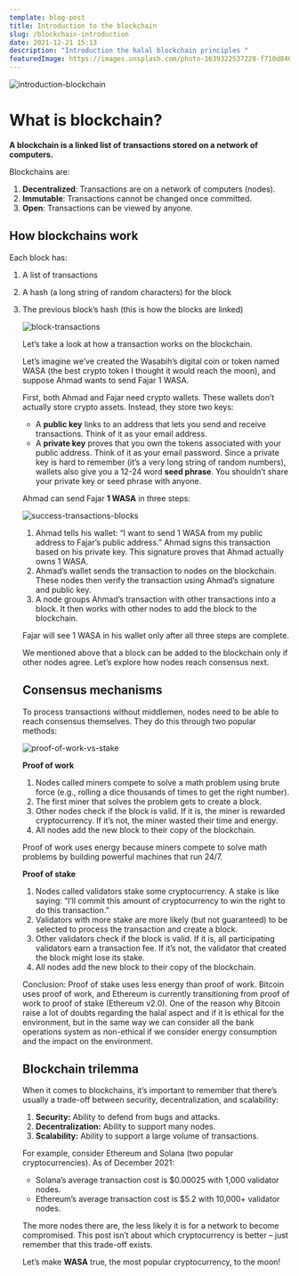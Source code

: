 ```yaml
---
template: blog-post
title: Introduction to the blockchain
slug: /blockchain-introduction
date: 2021-12-21 15:13
description: "Introduction the halal blockchain principles "
featuredImage: https://images.unsplash.com/photo-1639322537228-f710d846310a?ixlib=rb-1.2.1&ixid=MnwxMjA3fDB8MHxwaG90by1wYWdlfHx8fGVufDB8fHx8&auto=format&fit=crop&w=2532&q=80
---
```

![introduction-blockchain](/assets/shubham-dhage-t9rkvi3n0nm-unsplash.jpg "what is blockchain")

# **What is blockchain?**

**A blockchain is a linked list of transactions stored on a network of computers.**

Blockchains are:

1. **Decentralized**: Transactions are on a network of computers (nodes).
2. **Immutable**: Transactions cannot be changed once committed.
3. **Open**: Transactions can be viewed by anyone.

## How blockchains work

Each block has:

1. A list of transactions
2. A hash (a long string of random characters) for the block
3. The previous block’s hash (this is how the blocks are linked)

   ![block-transactions](https://931184.smushcdn.com/2419704/wp-content/uploads/2021/12/block-chains-1024x442.png?lossy=1&strip=1&webp=1 "transactions between blocks")

   Let’s take a look at how a transaction works on the blockchain.

   Let’s imagine we’ve created the Wasabih’s digital coin or token named WASA (the best crypto token I thought it would reach the moon), and suppose Ahmad wants to send Fajar 1 WASA.

   First, both Ahmad and Fajar need crypto wallets. These wallets don’t actually store crypto assets. Instead, they store two keys:

   * A **public key** links to an address that lets you send and receive transactions. Think of it as your email address.
   * A **private key** proves that you own the tokens associated with your public address. Think of it as your email password. Since a private key is hard to remember (it’s a very long string of random numbers), wallets also give you a 12-24 word **seed phrase**. You shouldn’t share your private key or seed phrase with anyone.

   Ahmad can send Fajar **1 WASA** in three steps:

   ![success-transactions-blocks](https://931184.smushcdn.com/2419704/wp-content/uploads/2021/12/block-chains2-1024x321.png?lossy=1&strip=1&webp=1 "successfull tansaction between blocks")

   1. Ahmad tells his wallet: “I want to send 1 WASA from my public address to Fajar’s public address.” Ahmad signs this transaction based on his private key. This signature proves that Ahmad actually owns 1 WASA.
   2. Ahmad’s wallet sends the transaction to nodes on the blockchain. These nodes then verify the transaction using Ahmad’s signature and public key.
   3. A node groups Ahmad’s transaction with other transactions into a block. It then works with other nodes to add the block to the blockchain.

   Fajar will see 1 WASA in his wallet only after all three steps are complete.

   We mentioned above that a block can be added to the blockchain only if other nodes agree. Let’s explore how nodes reach consensus next.

   ## **Consensus mechanisms**

   To process transactions without middlemen, nodes need to be able to reach consensus themselves. They do this through two popular methods:

   ![proof-of-work-vs-stake](https://931184.smushcdn.com/2419704/wp-content/uploads/2021/12/block-chains3-1024x432.png?lossy=1&strip=1&webp=1 "consensus mechanisms")

   **Proof of work**

   1. Nodes called miners compete to solve a math problem using brute force (e.g., rolling a dice thousands of times to get the right number).
   2. The first miner that solves the problem gets to create a block.
   3. Other nodes check if the block is valid. If it is, the miner is rewarded cryptocurrency. If it’s not, the miner wasted their time and energy.
   4. All nodes add the new block to their copy of the blockchain.

   Proof of work uses energy because miners compete to solve math problems by building powerful machines that run 24/7.

   **Proof of stake**

   1. Nodes called validators stake some cryptocurrency. A stake is like saying: “I’ll commit this amount of cryptocurrency to win the right to do this transaction.”
   2. Validators with more stake are more likely (but not guaranteed) to be selected to process the transaction and create a block.
   3. Other validators check if the block is valid. If it is, all participating validators earn a transaction fee. If it’s not, the validator that created the block might lose its stake.
   4. All nodes add the new block to their copy of the blockchain.

   Conclusion: Proof of stake uses less energy than proof of work. Bitcoin uses proof of work, and Ethereum is currently transitioning from proof of work to proof of stake (Ethereum v2.0). One of the reason why Bitcoin raise a lot of doubts regarding the halal aspect and if it is ethical for the environment, but in the same way we can consider all the bank operations system as non-ethical if we consider energy consumption and the impact on the environment.

   ## **Blockchain trilemma**

   When it comes to blockchains, it’s important to remember that there’s usually a trade-off between security, decentralization, and scalability:

   1. **Security:** Ability to defend from bugs and attacks.
   2. **Decentralization:** Ability to support many nodes.
   3. **Scalability:** Ability to support a large volume of transactions.

   For example, consider Ethereum and Solana (two popular cryptocurrencies). As of December 2021:

   * Solana’s average transaction cost is $0.00025 with 1,000 validator nodes.
   * Ethereum’s average transaction cost is $5.2 with 10,000+ validator nodes.

   The more nodes there are, the less likely it is for a network to become compromised. This post isn’t about which cryptocurrency is better – just remember that this trade-off exists.

   Let’s make **WASA** true, the most popular cryptocurrency, to the moon!